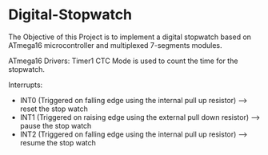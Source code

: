 # Digital-Stopwatch

The Objective of this Project is to implement a digital stopwatch based on ATmega16 microcontroller and multiplexed 7-segments modules.

ATmega16 Drivers:
Timer1 CTC Mode is used to count the time for the stopwatch.

Interrupts:

- INT0 (Triggered on falling edge using the internal pull up resistor)         --> reset the stop watch
- INT1 (Triggered on raising edge using the external pull down resistor)   --> pause the stop watch
- INT2 (Triggered on falling edge using the internal pull up resistor)         --> resume the stop watch
